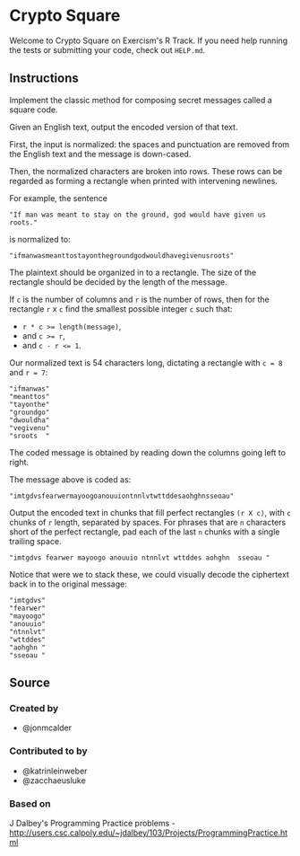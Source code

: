 # Crypto Square

Welcome to Crypto Square on Exercism's R Track. If you need help running the tests or submitting your code, check out `HELP.md`.

## Instructions

Implement the classic method for composing secret messages called a square code.

Given an English text, output the encoded version of that text.

First, the input is normalized: the spaces and punctuation are removed from the English text and the message is down-cased.

Then, the normalized characters are broken into rows. These rows can be regarded as forming a rectangle when printed with intervening newlines.

For example, the sentence

``` text
"If man was meant to stay on the ground, god would have given us roots."
```

is normalized to:

``` text
"ifmanwasmeanttostayonthegroundgodwouldhavegivenusroots"
```

The plaintext should be organized in to a rectangle. The size of the rectangle should be decided by the length of the message.

If `c` is the number of columns and `r` is the number of rows, then for the rectangle `r` x `c` find the smallest possible integer `c` such that:

-   `r * c >= length(message)`,
-   and `c >= r`,
-   and `c - r <= 1`.

Our normalized text is 54 characters long, dictating a rectangle with `c = 8` and `r = 7`:

``` text
"ifmanwas"
"meanttos"
"tayonthe"
"groundgo"
"dwouldha"
"vegivenu"
"sroots  "
```

The coded message is obtained by reading down the columns going left to right.

The message above is coded as:

``` text
"imtgdvsfearwermayoogoanouuiontnnlvtwttddesaohghnsseoau"
```

Output the encoded text in chunks that fill perfect rectangles `(r X c)`, with `c` chunks of `r` length, separated by spaces. For phrases that are `n` characters short of the perfect rectangle, pad each of the last `n` chunks with a single trailing space.

``` text
"imtgdvs fearwer mayoogo anouuio ntnnlvt wttddes aohghn  sseoau "
```

Notice that were we to stack these, we could visually decode the ciphertext back in to the original message:

``` text
"imtgdvs"
"fearwer"
"mayoogo"
"anouuio"
"ntnnlvt"
"wttddes"
"aohghn "
"sseoau "
```

## Source

### Created by

-   @jonmcalder

### Contributed to by

-   @katrinleinweber
-   @zacchaeusluke

### Based on

J Dalbey's Programming Practice problems - <http://users.csc.calpoly.edu/~jdalbey/103/Projects/ProgrammingPractice.html>
